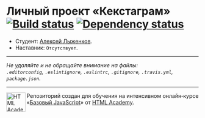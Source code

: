 # Личный проект «Кекстаграм» [![Build status][travis-image]][travis-url] [![Dependency status][dependency-image]][dependency-url]

* Студент: [Алексей Лыженков](https://up.htmlacademy.ru/javascript/5/user/129160).
* Наставник: `Отсутствует`.

---

_Не удаляйте и не обращайте внимание на файлы:_<br>
_`.editorconfig`, `.eslintignore`, `.eslintrc`, `.gitignore`, `.travis.yml`, `package.json`._

---

<a href="https://htmlacademy.ru/intensive/javascript"><img align="left" width="50" height="50" title="HTML Academy" src="https://up.htmlacademy.ru/static/img/intensive/javascript/logo-for-github.svg"></a>

Репозиторий создан для обучения на интенсивном онлайн‑курсе «[Базовый JavaScript](https://htmlacademy.ru/intensive/javascript)» от [HTML Academy](https://htmlacademy.ru).

[travis-image]: https://travis-ci.org/htmlacademy-javascript/129160-kekstagram.svg?branch=master
[travis-url]: https://travis-ci.org/htmlacademy-javascript/129160-kekstagram
[dependency-image]: https://david-dm.org/htmlacademy-javascript/129160-kekstagram.svg?style=flat-square
[dependency-url]: https://david-dm.org/htmlacademy-javascript/129160-kekstagram
